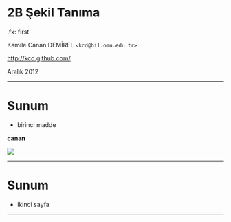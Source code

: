 
#   2B Şekil Tanıma

.fx: first

Kamile Canan DEMİREL `<kcd@bil.omu.edu.tr>`

http://kcd.github.com/

Aralık 2012

---

#   Sunum

- birinci madde

**canan**

[![](http://www.amisosyazilim.com/wp-content/uploads/2012/11/Thumbnail2.jpg)](http://www.youtube.com/watch?v=PlyMn4fPstw&feature=plcp)


---

#   Sunum

- ikinci sayfa

---
